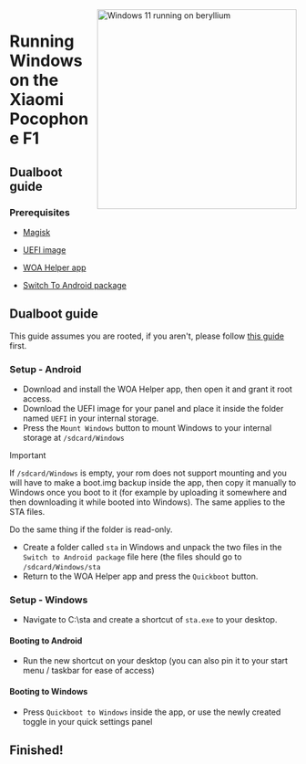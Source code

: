 <img align="right" src="https://github.com/n00b69/woa-beryllium/blob/main/beryllium.png" width="350" alt="Windows 11 running on beryllium">

# Running Windows on the Xiaomi Pocophone F1

## Dualboot guide

### Prerequisites
- [Magisk](https://github.com/topjohnwu/Magisk/releases/latest)

- [UEFI image](https://github.com/n00b69/woa-beryllium/releases/tag/UEFI)

- [WOA Helper app](https://github.com/Marius586/WoA-Helper-update/releases/tag/WOA)

- [Switch To Android package](https://github.com/n00b69/woa-beryllium/releases/download/Dualboot/beryllium-sta.zip)

## Dualboot guide
This guide assumes you are rooted, if you aren't, please follow [this guide](root.md) first.

### Setup - Android
- Download and install the WOA Helper app, then open it and grant it root access.
- Download the UEFI image for your panel and place it inside the folder named `UEFI` in your internal storage.
- Press the `Mount Windows` button to mount Windows to your internal storage at `/sdcard/Windows`
> [!Important]
> If `/sdcard/Windows` is empty, your rom does not support mounting and you will have to make a boot.img backup inside the app, then copy it manually to Windows once you boot to it (for example by uploading it somewhere and then downloading it while booted into Windows). The same applies to the STA files.
>
> Do the same thing if the folder is read-only.
- Create a folder called `sta` in Windows and unpack the two files in the `Switch to Android package` file here (the files should go to `/sdcard/Windows/sta`
- Return to the WOA Helper app and press the `Quickboot` button.

### Setup - Windows
- Navigate to C:\sta and create a shortcut of `sta.exe` to your desktop.

#### Booting to Android
- Run the new shortcut on your desktop (you can also pin it to your start menu / taskbar for ease of access)

#### Booting to Windows
- Press `Quickboot to Windows` inside the app, or use the newly created toggle in your quick settings panel
  
## Finished!




















